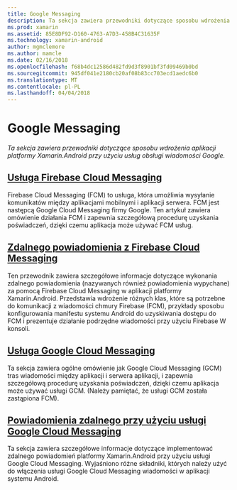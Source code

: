 ```yaml
---
title: Google Messaging
description: Ta sekcja zawiera przewodniki dotyczące sposobu wdrożenia aplikacji platformy Xamarin.Android przy użyciu usług obsługi wiadomości Google.
ms.prod: xamarin
ms.assetid: 85E8DF92-D160-4763-A7D3-458B4C31635F
ms.technology: xamarin-android
author: mgmclemore
ms.author: mamcle
ms.date: 02/16/2018
ms.openlocfilehash: f68b4dc12586d482fd9d3f8901bf3fd09469b0bd
ms.sourcegitcommit: 945df041e2180cb20af08b83cc703ecd1aedc6b0
ms.translationtype: MT
ms.contentlocale: pl-PL
ms.lasthandoff: 04/04/2018
---
```

# <a name="google-messaging"></a>Google Messaging

_Ta sekcja zawiera przewodniki dotyczące sposobu wdrożenia aplikacji platformy Xamarin.Android przy użyciu usług obsługi wiadomości Google._

## <a name="firebase-cloud-messagingfirebase-cloud-messagingmd"></a>[Usługa Firebase Cloud Messaging](firebase-cloud-messaging.md)

Firebase Cloud Messaging (FCM) to usługa, która umożliwia wysyłanie komunikatów między aplikacjami mobilnymi i aplikacji serwera. FCM jest następcą Google Cloud Messaging firmy Google. Ten artykuł zawiera omówienie działania FCM i zapewnia szczegółową procedurę uzyskania poświadczeń, dzięki czemu aplikacja może używać FCM usług.

## <a name="remote-notifications-with-firebase-cloud-messagingremote-notifications-with-fcmmd"></a>[Zdalnego powiadomienia z Firebase Cloud Messaging](remote-notifications-with-fcm.md)

Ten przewodnik zawiera szczegółowe informacje dotyczące wykonania zdalnego powiadomienia (nazywanych również powiadomienia wypychane) za pomocą Firebase Cloud Messaging w aplikacji platformy Xamarin.Android. Przedstawia wdrożenie różnych klas, które są potrzebne do komunikacji z wiadomości chmury Firebase (FCM), przykłady sposobu konfigurowania manifestu systemu Android do uzyskiwania dostępu do FCM i prezentuje działanie podrzędne wiadomości przy użyciu Firebase W konsoli.

## <a name="google-cloud-messaginggoogle-cloud-messagingmd"></a>[Usługa Google Cloud Messaging](google-cloud-messaging.md)

Ta sekcja zawiera ogólne omówienie jak Google Cloud Messaging (GCM) tras wiadomości między aplikacji i serwera aplikacji, i zapewnia szczegółową procedurę uzyskania poświadczeń, dzięki czemu aplikacja może używać usługi GCM. (Należy pamiętać, że usługi GCM została zastąpiona FCM).

## <a name="remote-notifications-with-google-cloud-messagingremote-notifications-with-gcmmd"></a>[Powiadomienia zdalnego przy użyciu usługi Google Cloud Messaging](remote-notifications-with-gcm.md)

Ta sekcja zawiera szczegółowe informacje dotyczące implementować zdalnego powiadomień platformy Xamarin.Android przy użyciu usługi Google Cloud Messaging.
Wyjaśniono różne składniki, których należy użyć do włączenia usługi Google Cloud Messaging wiadomości w aplikacji systemu Android.



